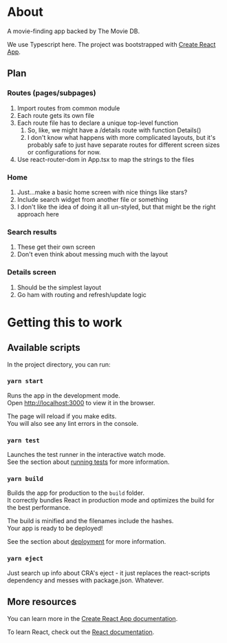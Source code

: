 # About

A movie-finding app backed by The Movie DB.

We use Typescript here. The project was bootstrapped with
[Create React App](https://github.com/facebook/create-react-app).

## Plan

### Routes (pages/subpages)
1. Import routes from common module
2. Each route gets its own file
3. Each route file has to declare a unique top-level function
   1. So, like, we might have a /details route with function Details()
   2. I don't know what happens with more complicated layouts, but
   it's probably safe to just have separate routes for different screen
   sizes or configurations for now.
4. Use react-router-dom in App.tsx to map the strings to the files

### Home
1. Just...make a basic home screen with nice things like stars?
2. Include search widget from another file or something
3. I don't like the idea of doing it all un-styled, but that might
be the right approach here

### Search results
1. These get their own screen
2. Don't even think about messing much with the layout

### Details screen
1. Should be the simplest layout
2. Go ham with routing and refresh/update logic

# Getting this to work

## Available scripts

In the project directory, you can run:

### `yarn start`

Runs the app in the development mode.\
Open [http://localhost:3000](http://localhost:3000) to view it in the browser.

The page will reload if you make edits.\
You will also see any lint errors in the console.

### `yarn test`

Launches the test runner in the interactive watch mode.\
See the section about [running tests](https://facebook.github.io/create-react-app/docs/running-tests) for more information.

### `yarn build`

Builds the app for production to the `build` folder.\
It correctly bundles React in production mode and optimizes the build for the best performance.

The build is minified and the filenames include the hashes.\
Your app is ready to be deployed!

See the section about [deployment](https://facebook.github.io/create-react-app/docs/deployment) for more information.

### `yarn eject`

Just search up info about CRA's eject - it just replaces
the react-scripts dependency and messes with package.json.
Whatever.

## More resources

You can learn more in the [Create React App documentation](https://create-react-app.dev/docs/getting-started/).

To learn React, check out the [React documentation](https://reactjs.org/).
